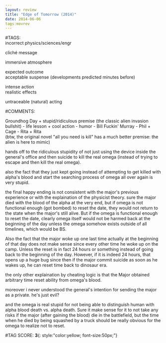 ```yaml
---  
layout: review  
title: "Edge of Tomorrow (2014)"  
date: 2014-06-06  
tags:movrev  
---  
```

  
#TAGS:  
incorrect physics/sciences/engr  
  
cliché message  
  
immersive atmosphere  
  
expected outcome  
acceptable suspense (developments predicted minutes before)  
  
intense action  
realistic effects  
  
untraceable (natural) acting  
  
#COMMENTS:  
  
Groundhog Day + stupid/ridiculous premise (the classic alien invasion bullshit) - life lesson + cool action - humor - Bill Fuckin' Murray - Phil + Cage - Rita + Rita  
(btw, the original novel "all you need is kill" has a much better premise: the alien is here to mimic)  
  
hands off to the ridiculous stupidity of not just using the device inside the general's office and then suicide to kill the real omega (instead of trying to escape and then kill the real omega).  
  
also the fact that they just kept going instead of attempting to get killed with alpha's blood and start the searching process of omega all over again is very stupid.  
  
the final happy ending is not consistent with the major's previous experience or with the explaination of the physicist theory. sure the major died with the blood of the alpha at the very end, but if omega is not functional enough (got bombed) to reset the date, they would not return to the state when the major's still alive. But if the omega is functional enough to reset the date, clearly omega itself would not be harmed back at the beginning of the day unless the omega somehow exists outside of all timelines, which would be BS.  
  
Also the fact that the major woke up one last time actually at the beginning of that day does not make sense since every other time he woke up on the camp. Unless the reset is in fact 24 hours or something instead of going back to the beginning of the day. However, if it is indeed 24 hours, that opens up a huge bug since then if the major commit suicide as soon as he wakes up, he can reset time back to dinosaur era.  
  
the only other explaination by cheating logic is that the Major obtained arbitrary time reset ability from omega's blood.  
  
moreover i never understood the general's intention for sending the major as a private. he's just evil?  
  
and the omega is real stupid for not being able to distinguish human with alpha blood death vs. alpha death. Sure it make sense for it to not take any risks if the major (after gaining the blood) die in the battlefield, but the time when he died by being squashed by a truck should be really obvious for the omega to realize not to reset.  
  
  
  
  
  
#TAG SCORE: **3**{: style:"color:yellow; font-size:50px;"}  
